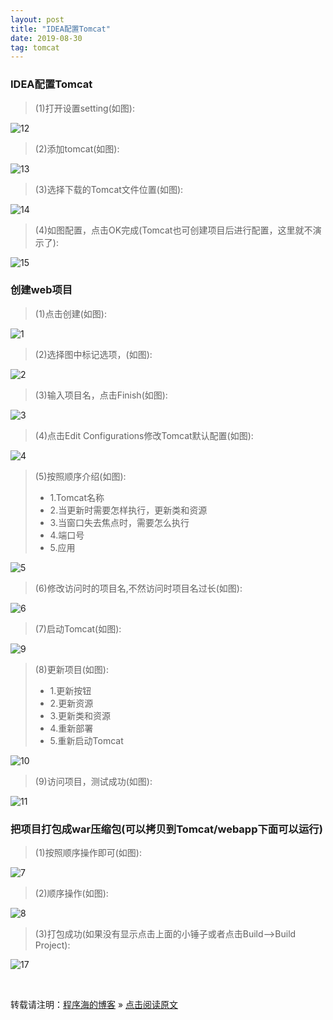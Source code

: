 ```yaml
---
layout: post
title: "IDEA配置Tomcat"
date: 2019-08-30
tag: tomcat
---
```

### IDEA配置Tomcat

> (1)打开设置setting(如图):  

![12](/images/ideaTomcat/12.png)

> (2)添加tomcat(如图):  

![13](/images/ideaTomcat/13.png)

> (3)选择下载的Tomcat文件位置(如图):  

![14](/images/ideaTomcat/14.png)

> (4)如图配置，点击OK完成(Tomcat也可创建项目后进行配置，这里就不演示了):  

![15](/images/ideaTomcat/15.png)
    
### 创建web项目

> (1)点击创建(如图):  

![1](/images/ideaTomcat/1.png)

> (2)选择图中标记选项，(如图):  

![2](/images/ideaTomcat/2.png)

> (3)输入项目名，点击Finish(如图):  

![3](/images/ideaTomcat/3.png)

> (4)点击Edit Configurations修改Tomcat默认配置(如图):  

![4](/images/ideaTomcat/4.png)

> (5)按照顺序介绍(如图):  
>   - 1.Tomcat名称
>   - 2.当更新时需要怎样执行，更新类和资源
>   - 3.当窗口失去焦点时，需要怎么执行
>   - 4.端口号
>   - 5.应用

![5](/images/ideaTomcat/5.png)

> (6)修改访问时的项目名,不然访问时项目名过长(如图):  

![6](/images/ideaTomcat/6.png)

> (7)启动Tomcat(如图):  

![9](/images/ideaTomcat/9.png)

> (8)更新项目(如图):  
>   - 1.更新按钮
>   - 2.更新资源
>   - 3.更新类和资源
>   - 4.重新部署
>   - 5.重新启动Tomcat

![10](/images/ideaTomcat/10.png)

> (9)访问项目，测试成功(如图):  

![11](/images/ideaTomcat/11.png)

### 把项目打包成war压缩包(可以拷贝到Tomcat/webapp下面可以运行)

> (1)按照顺序操作即可(如图):  

![7](/images/ideaTomcat/7.png)

> (2)顺序操作(如图):  

![8](/images/ideaTomcat/8.png)

> (3)打包成功(如果没有显示点击上面的小锤子或者点击Build-->Build Project):  

![17](/images/ideaTomcat/17.png)

<br>
    
转载请注明：[程序海的博客](https://www.shendonghai.com) » [点击阅读原文](https://www.shendonghai.com/2018/04/2018-04-05-Git%E9%85%8D%E7%BD%AE/) 
